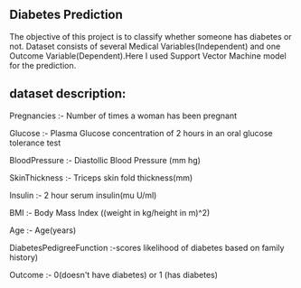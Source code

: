 ## Diabetes Prediction

The objective of this project is to classify whether someone has diabetes or not.
Dataset consists of several Medical Variables(Independent) and one Outcome Variable(Dependent).Here I used Support Vector Machine model for the prediction.

## dataset description:

Pregnancies :- Number of times a woman has been pregnant

Glucose :- Plasma Glucose concentration of 2 hours in an oral glucose tolerance test

BloodPressure :- Diastollic Blood Pressure (mm hg)

SkinThickness :- Triceps skin fold thickness(mm)

Insulin :- 2 hour serum insulin(mu U/ml)

BMI :- Body Mass Index ((weight in kg/height in m)^2)

Age :- Age(years)

DiabetesPedigreeFunction :-scores likelihood of diabetes based on family history)

Outcome :- 0(doesn't have diabetes) or 1 (has diabetes)
